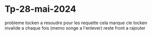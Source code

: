 # Tp-28-mai-2024
probleme tocken a resoudre  pour les requette cela marque cle tocken invalide a chaque fois (memo songe a l'enlever)
reste front a rajouter 
